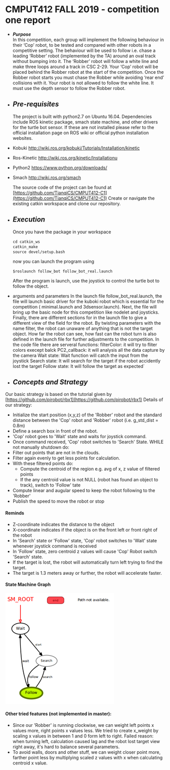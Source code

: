 ﻿# CMPUT412 FALL 2019 - competition one report


- ***Purpose***  
	     In this competition, each group will implement the following behaviour in their ‘Cop’ robot, to be tested and compared with other robots in a competitive setting. The behaviour will be used to follow i.e. chase a leading ‘Robber’ robot (implemented by the TA) around an oval track without bumping into it. The ‘Robber’ robot will follow a white line and make three loops around a track in CSC 2-29. Your ‘Cop’ robot will be placed behind the Robber robot at the start of the competition. Once the Robber robot starts you must chase the Robber while avoiding ‘rear end’ collisions with it. Your robot is not allowed to follow the white line. It must use the depth sensor to follow the Robber robot.
	     
- ***Pre-requisites***
	- 
	The project is built with python2.7 on Ubuntu 16.04.
	Dependencies include ROS kinetic package, smach state machine, and other drivers for the turtle bot sensor. If these are not installed please refer to the official installation page on ROS wiki or official python installation websites.
	
- Kobuki http://wiki.ros.org/kobuki/Tutorials/Installation/kinetic
- Ros-Kinetic http://wiki.ros.org/kinetic/Installationu 
- Python2 https://www.python.org/downloads/
- Smach http://wiki.ros.org/smach

	The source code of the project can be found at [https://github.com/TianqiCS/CMPUT412-C1](https://github.com/TianqiCS/CMPUT412-C1)
	Create or navigate the existing catkin workspace and clone our repository.

-  ***Execution***
	- 
	Once you have the package in your workspace
	```
	cd catkin_ws
	catkin_make
	source devel/setup.bash
	```
	now you can launch the program using 
	```
	$roslaunch follow_bot follow_bot_real.launch
	```
	After the program is launch, use the joystick to control the turtle bot to follow the object.
- arguments and parameters
	In the launch file follow_bot_real.launch, the file will launch basic driver for the kuboki robot which is essential for the competition ( minimal.launch and 3dsensor.launch). Next, the file will bring up the basic node for this competition like nodelet and joysticks. Finally, there are different sections for in the launch file to give a different view of the field for the robot. By twisting parameters with the name filter, the robot can unaware of anything that is not the target object. How far the robot can see, how fast can the robot turn is also defined in the launch file for further adjustments to the competition.
	In the code file there are serveral functions:
filterColor: it will try to fliter colors execept balck
PC2_callback: it will analysis all the data capture by the camera
Wait state: Wait function will catch the input from the joystick
Search state: It will search for the target if the robot accidently lost the target
Follow state: It will follow the target as expected`
 



- ***Concepts and Strategy***
	- 
Our basic strategy is based on the tutorial given by [https://github.com/pirobot/rbx1](https://github.com/pirobot/rbx1)
Details of our strategy:

-  Initialize the start position (x,y,z) of the 'Robber' robot and the standard distance between the 'Cop' robot and 'Robber' robot (i.e. g_std_dist = 0.8m)
- Define a search box in front of the robot.
- 'Cop' robot goes to 'Wait' state and waits for joystick command.
- Once command received, 'Cop' robot switches to 'Search' State.
WHILE not manually shutdown do:
- Filter out points that are not in the clouds. 
- Filter again evenly to get less points for calculation.
- With these filtered points do:
	- Compute the centroid of the region e.g. avg of x, z value of filtered points
	- If the any centroid value is not NULL (robot has found an object to track), switch to 'Follow' tate
- Compute linear and augular speed to keep the robot following to the 'Robber'
- Publish the speed to move the robot or stop
#### Reminds
- Z-coordinate indicates the distance to the object
- X-coordinate indicates if the object is on the front left or front right of the robot
- In 'Search' state or 'Follow' state, 'Cop' robot switches to 'Wait' state whenever joystick command is received 
- In 'Follow' state, zero centroid z values will cause 'Cop' Robot switch 'Search' state.
- If the target is lost, the robot will automatically turn left trying to find the target.
- The target is 1.3 meters away or further, the robot will accelerate faster.

#### State Machine Graph
![](StateMachineView.png)

#### Other tried features (not implemented in master):
- Since our 'Robber' is running clockwise, we can weight left points x values more, right points x values less. We tried to create x_weight by scaling x values in between 1 and 0 form left to right. Failed reason: when turning left, calculation caused lag and the robot lost target view right away, it's hard to balance several parameters.
- To avoid walls, doors and other stuff, we can weight closer point more, farther point less by multiplying scaled z values with x when calculating centroid x value. 

